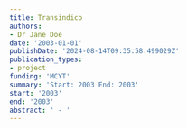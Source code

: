 ```yaml
---
title: Transindico
authors:
- Dr Jane Doe
date: '2003-01-01'
publishDate: '2024-08-14T09:35:58.499029Z'
publication_types:
- project
funding: 'MCYT'
summary: 'Start: 2003 End: 2003'
start: '2003'
end: '2003'
abstract: ' - '
---
```

